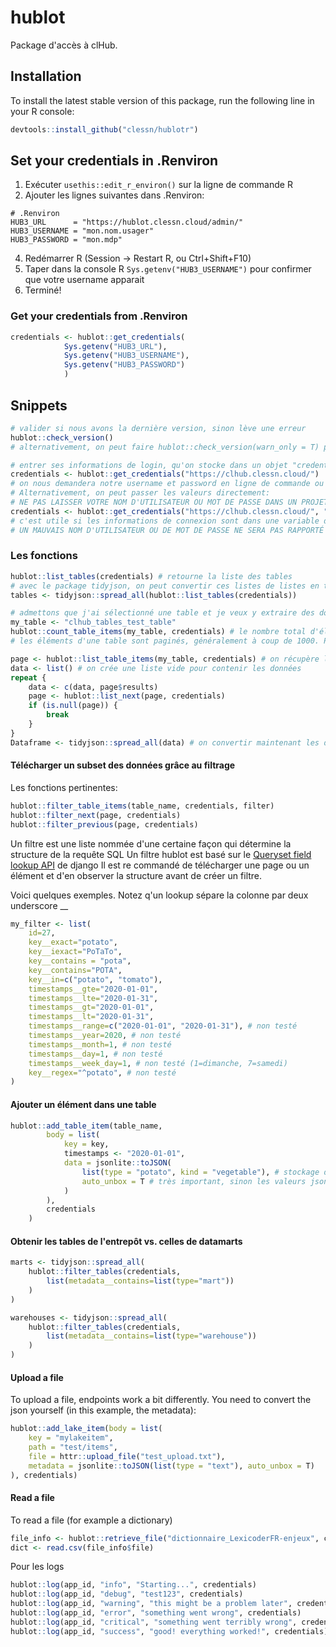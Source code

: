 # hublot

Package d'accès à clHub.

## Installation

To install the latest stable version of this package, run the following line in your R console:

```R
devtools::install_github("clessn/hublotr")
```

## Set your credentials in .Renviron

1. Exécuter `usethis::edit_r_environ()` sur la ligne de commande R
2. Ajouter les lignes suivantes dans .Renviron:
```
# .Renviron
HUB3_URL      = "https://hublot.clessn.cloud/admin/"
HUB3_USERNAME = "mon.nom.usager"
HUB3_PASSWORD = "mon.mdp"
```
4. Redémarrer R (Session -> Restart R, ou Ctrl+Shift+F10)
5. Taper dans la console R `Sys.getenv("HUB3_USERNAME")` pour confirmer que votre username apparait
7. Terminé!

### Get your credentials from .Renviron

```R
credentials <- hublot::get_credentials(
            Sys.getenv("HUB3_URL"), 
            Sys.getenv("HUB3_USERNAME"), 
            Sys.getenv("HUB3_PASSWORD")
            )
```

## Snippets

```R
# valider si nous avons la dernière version, sinon lève une erreur
hublot::check_version()
# alternativement, on peut faire hublot::check_version(warn_only = T) pour simplement lever un avertissement

# entrer ses informations de login, qu'on stocke dans un objet "credentials"
credentials <- hublot::get_credentials("https://clhub.clessn.cloud/")
# on nous demandera notre username et password en ligne de commande ou dans une fenêtre si sur RStudio
# Alternativement, on peut passer les valeurs directement:
# NE PAS LAISSER VOTRE NOM D'UTILISATEUR OU MOT DE PASSE DANS UN PROJET GIT
credentials <- hublot::get_credentials("https://clhub.clessn.cloud/", "admin", "motdepasse")
# c'est utile si les informations de connexion sont dans une variable d'environnement, qu'on peut alors récupérer comme suit: username <- Sys.getenv("hublot_USERNAME")
# UN MAUVAIS NOM D'UTILISATEUR OU DE MOT DE PASSE NE SERA PAS RAPPORTÉ AVANT UNE PREMIÈRE UTILISATION DE FONCTION
```

### Les fonctions

```R
hublot::list_tables(credentials) # retourne la liste des tables
# avec le package tidyjson, on peut convertir ces listes de listes en tibble
tables <- tidyjson::spread_all(hublot::list_tables(credentials))

# admettons que j'ai sélectionné une table et je veux y extraire des données
my_table <- "clhub_tables_test_table"
hublot::count_table_items(my_table, credentials) # le nombre total d'éléments dans la table
# les éléments d'une table sont paginés, généralement à coup de 1000. Pour récupérer tous les éléments, on doit demander les données suivantes. On commence par une page, puis on demande une autre, jusqu'à ce que la page soit NULL

page <- hublot::list_table_items(my_table, credentials) # on récupère la première page et les informations pour les apges suivantes
data <- list() # on crée une liste vide pour contenir les données
repeat {
    data <- c(data, page$results)
    page <- hublot::list_next(page, credentials)
    if (is.null(page)) {
        break
    }
}
Dataframe <- tidyjson::spread_all(data) # on convertir maintenant les données en tibble
```

#### Télécharger un subset des données grâce au filtrage

Les fonctions pertinentes:

```R
hublot::filter_table_items(table_name, credentials, filter)
hublot::filter_next(page, credentials)
hublot::filter_previous(page, credentials)
```

Un filtre est une liste nommée d'une certaine façon qui détermine la structure de la requête SQL
Un filtre hublot est basé sur le [Queryset field lookup API](https://docs.djangoproject.com/en/4.0/ref/models/querysets/#field-lookups-1) de django
Il est re commandé de télécharger une page ou un élément et d'en observer la structure avant de créer un filtre.

Voici quelques exemples. Notez q'un lookup sépare la colonne par deux underscore __
```R
my_filter <- list(
    id=27,
    key__exact="potato",
    key__iexact="PoTaTo",
    key__contains = "pota",
    key__contains="POTA",
    key__in=c("potato", "tomato"),
    timestamps__gte="2020-01-01",
    timestamps__lte="2020-01-31",
    timestamps__gt="2020-01-01",
    timestamps__lt="2020-01-31",
    timestamps__range=c("2020-01-01", "2020-01-31"), # non testé
    timestamps__year=2020, # non testé
    timestamps__month=1, # non testé
    timestamps__day=1, # non testé
    timestamps__week_day=1, # non testé (1=dimanche, 7=samedi)
    key__regex="^potato", # non testé
)
```

#### Ajouter un élément dans une table

```R
hublot::add_table_item(table_name,
        body = list(
            key = key,
            timestamps <- "2020-01-01",
            data = jsonlite::toJSON(
                list(type = "potato", kind = "vegetable"), # stockage de json par des listes (nommées pour dict, non nommées pour arrays)
                auto_unbox = T # très important, sinon les valeurs json seront stockées comme liste d'un objet (ie. {"type": ["potato"], "kind": ["vegetable"]})
            )
        ),
        credentials
    )
```

#### Obtenir les tables de l'entrepôt vs. celles de datamarts

```R
marts <- tidyjson::spread_all(
    hublot::filter_tables(credentials,
        list(metadata__contains=list(type="mart"))
    )
)

warehouses <- tidyjson::spread_all(
    hublot::filter_tables(credentials,
        list(metadata__contains=list(type="warehouse"))
    )
)
```

#### Upload a file

To upload a file, endpoints work a bit differently. You need to convert the json yourself (in this example, the metadata):

```R
hublot::add_lake_item(body = list(
    key = "mylakeitem",
    path = "test/items",
    file = httr::upload_file("test_upload.txt"),
    metadata = jsonlite::toJSON(list(type = "text"), auto_unbox = T)
), credentials)
```

#### Read a file

To read a file (for example a dictionary)

```R
file_info <- hublot::retrieve_file("dictionnaire_LexicoderFR-enjeux", credentials)
dict <- read.csv(file_info$file)
```

Pour les logs

```R
hublot::log(app_id, "info", "Starting...", credentials)
hublot::log(app_id, "debug", "test123", credentials)
hublot::log(app_id, "warning", "this might be a problem later", credentials)
hublot::log(app_id, "error", "something went wrong", credentials)
hublot::log(app_id, "critical", "something went terribly wrong", credentials)
hublot::log(app_id, "success", "good! everything worked!", credentials)
```
